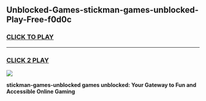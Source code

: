 
## Unblocked-Games-stickman-games-unblocked-Play-Free-f0d0c
<h3>
<a href="https://premium76.site?title=stickman-games-unblocked&ref=18A">CLICK TO PLAY</a></h3>
<hr>

<h3>
<a href="https://premium76.site?title=stickman-games-unblocked&ref=18A">CLICK 2 PLAY</a>
  
</h3>

<a href="https://premium76.site?title=stickman-games-unblocked&ref=18A"><img src="https://clearcache.store/games.png"></a>


**stickman-games-unblocked games unblocked: Your Gateway to Fun and Accessible Online Gaming**

